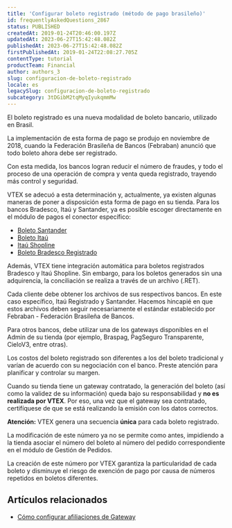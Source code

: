 ```yaml
---
title: 'Configurar boleto registrado (método de pago brasileño)'
id: frequentlyAskedQuestions_2867
status: PUBLISHED
createdAt: 2019-01-24T20:46:00.197Z
updatedAt: 2023-06-27T15:42:48.082Z
publishedAt: 2023-06-27T15:42:48.082Z
firstPublishedAt: 2019-01-24T22:08:27.705Z
contentType: tutorial
productTeam: Financial
author: authors_3
slug: configuracion-de-boleto-registrado
locale: es
legacySlug: configuracion-de-boleto-registrado
subcategory: 3tDGibM2tqMyqIyukqmmMw
---
```


El boleto registrado es una nueva modalidad de boleto bancario, utilizado en Brasil. 

La implementación de esta forma de pago se produjo en noviembre de 2018, cuando la Federación Brasileña de Bancos (Febraban) anunció que todo boleto ahora debe ser registrado. 

Con esta medida, los bancos logran reducir el número de fraudes, y todo el proceso de una operación de compra y venta queda registrado, trayendo más control y seguridad. 

VTEX se adecuó a esta determinación y, actualmente, ya existen algunas maneras de poner a disposición esta forma de pago en su tienda. Para los bancos Bradesco, Itaú y Santander, ya es posible escoger directamente en el módulo de pagos el conector específico: 

- [Boleto Santander](https://help.vtex.com/es/tutorial/configurar-boleto-registrado-santander--67siNqkC7mcgy2GWUYimaa)
- [Boleto Itaú](https://help.vtex.com/es/tutorial/configurar-boleto-registrado-itau-itau-registrado--6MEHf1oDTOkuWM2CaYi4gu)
- [Itaú Shopline](https://help.vtex.com/es/tutorial/configurar-boleto-registrado-itau--3TqzCHPU7KIYGsOKuUeQcq)
- [Boleto Bradesco Registrado](https://help.vtex.com/pt/tutorial/configurar-boleto-registrado-bradesco--bbnXBjvKOkWYiOosmASiA)

Además, VTEX tiene integración automática para boletos registrados Bradesco y Itaú Shopline. Sin embargo, para los boletos generados sin una adquirencia, la conciliación se realiza a través de un archivo (.RET).

Cada cliente debe obtener los archivos de sus respectivos bancos. En este caso específico, Itaú Registrado y Santander. Hacemos hincapié en que estos archivos deben seguir necesariamente el estándar establecido por Febraban - Federación Brasileña de Bancos.

Para otros bancos, debe utilizar una de los gateways disponibles en el Admin de su tienda (por ejemplo, Braspag, PagSeguro Transparente, CieloV3, entre otras).

Los costos del boleto registrado son diferentes a los del boleto tradicional y varían de acuerdo con su negociación con el banco. Preste atención para planificar y controlar su margen.

Cuando su tienda tiene un gateway contratado, la generación del boleto (así como la validez de su información) queda bajo su responsabilidad y __no es realizada por VTEX__. Por eso, una vez que el gateway sea contratado, certifíquese de que se está realizando la emisión con los datos correctos.

**Atención:** VTEX genera una secuencia **única** para cada boleto registrado.

La modificación de este número ya no se permite como antes, impidiendo a la tienda asociar el número del boleto al número del pedido correspondiente en el módulo de Gestión de Pedidos.

La creación de este número por VTEX garantiza la particularidad de cada boleto y disminuye el riesgo de exención de pago por causa de números repetidos en boletos diferentes.

## Artículos relacionados

- [Cómo configurar afiliaciones de Gateway](/es/tutorial/afiliaciones-de-gateway)

